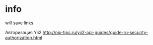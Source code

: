 # info
will save links

Авторизация Yii2
http://nix-tips.ru/yii2-api-guides/guide-ru-security-authorization.html

